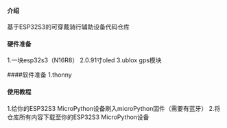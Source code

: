 
#### 介绍
基于ESP32S3的可穿戴骑行辅助设备代码仓库

#### 硬件准备
1.一块esp32s3（N16R8）
2.0.91寸oled
3.ublox gps模块

####软件准备
1.thonny

#### 使用教程
1.给你的ESP32S3 MicroPython设备刷入microPython固件（需要有蓝牙）
2.将仓库所有内容下载至你的ESP32S3 MicroPython设备



